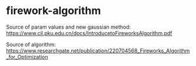 ﻿# firework-algorithm
Source of param values and new gaussian method: https://www.cil.pku.edu.cn/docs/IntroducetoFireworksAlgorithm.pdf

Source of algorithm: https://www.researchgate.net/publication/220704568_Fireworks_Algorithm_for_Optimization
